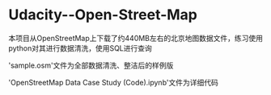 # Udacity--Open-Street-Map

本项目从OpenStreetMap上下载了约440MB左右的北京地图数据文件，练习使用python对其进行数据清洗，使用SQL进行查询

'sample.osm'文件为全部数据清洗、整洁后的样例版

'OpenStreetMap Data Case Study (Code).ipynb'文件为详细代码
